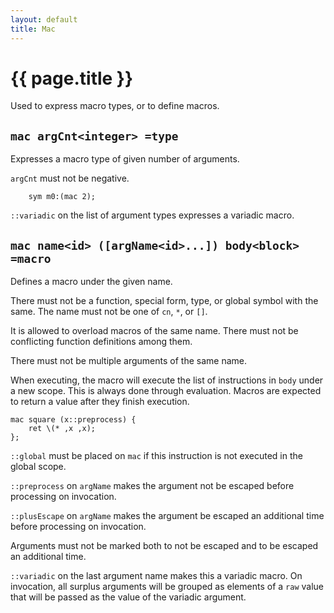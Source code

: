 ```yaml
---
layout: default
title: Mac
---
```

# {{ page.title }}

Used to express macro types, or to define macros.

## `mac argCnt<integer> =type`

Expresses a macro type of given number of arguments.

`argCnt` must not be negative.

```
    sym m0:(mac 2);
```

`::variadic` on the list of argument types expresses a variadic macro.

## `mac name<id> ([argName<id>...]) body<block> =macro`

Defines a macro under the given name.

There must not be a function, special form, type, or global symbol with the same. The name must not be one of `cn`, `*`, or `[]`.

It is allowed to overload macros of the same name. There must not be conflicting function definitions among them.

There must not be multiple arguments of the same name.

When executing, the macro will execute the list of instructions in `body` under a new scope. This is always done through evaluation. Macros are expected to return a value after they finish execution.

```
mac square (x::preprocess) {
    ret \(* ,x ,x);
};
```

`::global` must be placed on `mac` if this instruction is not executed in the global scope.

`::preprocess` on `argName` makes the argument not be escaped before processing on invocation.

`::plusEscape` on `argName` makes the argument be escaped an additional time before processing on invocation.

Arguments must not be marked both to not be escaped and to be escaped an additional time.

`::variadic` on the last argument name makes this a variadic macro. On invocation, all surplus arguments will be grouped as elements of a `raw` value that will be passed as the value of the variadic argument.